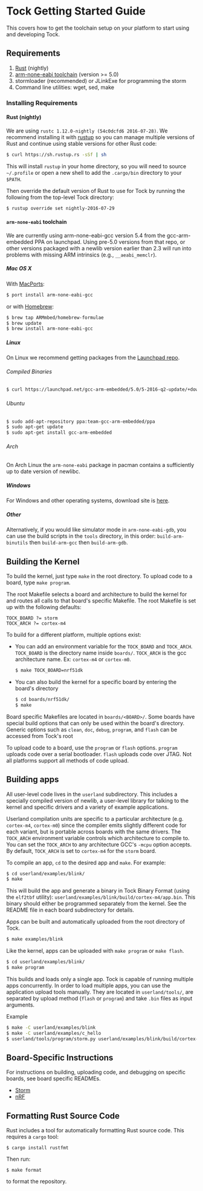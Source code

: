 Tock Getting Started Guide
==========================

This covers how to get the toolchain setup on your platform to start using and
developing Tock.

## Requirements

1. [Rust](http://www.rust-lang.org/) (nightly)
2. [arm-none-eabi toolchain](https://launchpad.net/gcc-arm-embedded/) (version >= 5.0)
3. stormloader (recommended) or JLinkExe for programming the storm
4. Command line utilities: wget, sed, make

### Installing Requirements

#### Rust (nightly)

We are using `rustc 1.12.0-nightly (54c0dcfd6 2016-07-28)`. We recommend
installing it with [rustup](http://www.rustup.rs) so you can manage multiple
versions of Rust and continue using stable versions for other Rust code:

```bash
$ curl https://sh.rustup.rs -sSf | sh
```

This will install `rustup` in your home directory, so you will need to
source `~/.profile` or open a new shell to add the `.cargo/bin` directory
to your `$PATH`.

Then override the default version of Rust to use for Tock by running the
following from the top-level Tock directory:

```bash
$ rustup override set nightly-2016-07-29
```

#### `arm-none-eabi` toolchain

We are currently using arm-none-eabi-gcc version 5.4 from the gcc-arm-embedded
PPA on launchpad. Using pre-5.0 versions from that repo, or other versions
packaged with a newlib version earlier than 2.3 will run into problems with
missing ARM intrinsics (e.g., `__aeabi_memclr`).

##### Mac OS X

With [MacPorts](https://www.macports.org/):

```bash
$ port install arm-none-eabi-gcc
```

or with [Homebrew](http://brew.sh/):

```bash
$ brew tap ARMmbed/homebrew-formulae
$ brew update
$ brew install arm-none-eabi-gcc
```

##### Linux

On Linux we recommend getting packages from the [Launchpad repo](https://launchpad.net/gcc-arm-embedded/+download).

###### Compiled Binaries

```bash
$ curl https://launchpad.net/gcc-arm-embedded/5.0/5-2016-q2-update/+download/gcc-arm-none-eabi-5_4-2016q2-20160622-linux.tar.bz2
```

###### Ubuntu

```bash
$ sudo add-apt-repository ppa:team-gcc-arm-embedded/ppa
$ sudo apt-get update
$ sudo apt-get install gcc-arm-embedded
```

###### Arch

On Arch Linux the `arm-none-eabi` package in pacman contains a sufficiently up
to date version of newlibc.

##### Windows

For Windows and other operating systems, download site is
[here](https://launchpad.net/gcc-arm-embedded/+download).

##### Other

Alternatively, if you would like simulator mode in `arm-none-eabi-gdb`,
you can use the build scripts in the `tools` directory, in this order:
`build-arm-binutils` then `build-arm-gcc` then `build-arm-gdb`.

## Building the Kernel

To build the kernel, just type `make` in the root directory. To upload code to
a board, type `make program`.

The root Makefile selects a board and architecture to build the kernel for and
routes all calls to that board's specific Makefile. The root Makefile is set up
with the following defaults:

```
TOCK_BOARD ?= storm
TOCK_ARCH ?= cortex-m4
```

To build for a different platform, multiple options exist:

 * You can add an environment variable for the `TOCK_BOARD` and `TOCK_ARCH`.
    `TOCK_BOARD` is the directory name inside `boards/`.
    `TOCK_ARCH` is the gcc architecture name. Ex: `cortex-m4` or `cortex-m0`.

    ```bash
    $ make TOCK_BOARD=nrf51dk
    ```

 * You can also build the kernel for a specific board by entering the board's directory

    ```bash
    $ cd boards/nrf51dk/
    $ make
    ```

Board specific Makefiles are located in `boards/<BOARD>/`. Some boards have
special build options that can only be used within the board's directory.
Generic options such as `clean`, `doc`, `debug`, `program`, and `flash` can be
accessed from Tock's root

To upload code to a board, use the `program` or `flash` options. `program`
uploads code over a serial bootloader. `flash` uploads code over JTAG. Not all
platforms support all methods of code upload.


## Building apps

All user-level code lives in the `userland` subdirectory. This includes a
specially compiled version of newlib, a user-level library for talking to the
kernel and specific drivers and a variety of example applications.

Userland compilation units are specific to a particular architecture (e.g.
`cortex-m4`, `cortex-m0`) since the compiler emits slightly different code for
each variant, but is portable across boards with the same drivers. The `TOCK_ARCH`
environment variable controls which architecture to compile to. You can set the
`TOCK_ARCH` to any architecture GCC's `-mcpu` option accepts. By default, `TOCK_ARCH`
is set to `cortex-m4` for the `storm` board.

To compile an app, `cd` to the desired app and `make`. For example:

```bash
$ cd userland/examples/blink/
$ make
```

This will build the app and generate a binary in Tock Binary Format (using the
`elf2tbf` utility): `userland/examples/blink/build/cortex-m4/app.bin`. This
binary should either be programmed separately from the kernel. See the README
file in each board subdirectory for details.

Apps can be built and automatically uploaded from the root directory of Tock.

```bash
$ make examples/blink
```

Like the kernel, apps can be uploaded with `make program` or `make flash`.
```bash
$ cd userland/examples/blink/
$ make program
```

This builds and loads only a single app. Tock is capable of running multiple apps
concurrently. In order to load multiple apps, you can use the application upload
tools manually. They are located in `userland/tools/`, are separated by upload method
(`flash` or `program`) and take `.bin` files as input arguments.

Example

```bash
$ make -C userland/examples/blink
$ make -C userland/examples/c_hello
$ userland/tools/program/storm.py userland/examples/blink/build/cortex-m4/app.bin userland/examples/c_hello/build/cortex-m4/app.bin
```


## Board-Specific Instructions

For instructions on building, uploading code, and debugging on specific
boards, see board specific READMEs.

 * [Storm](boards/storm/README.md)
 * [nRF](boards/nrf51dk/README.md)


## Formatting Rust Source Code

Rust includes a tool for automatically formatting Rust source code. This requires
a `cargo` tool:

    $ cargo install rustfmt

Then run:

    $ make format

to format the repository.

